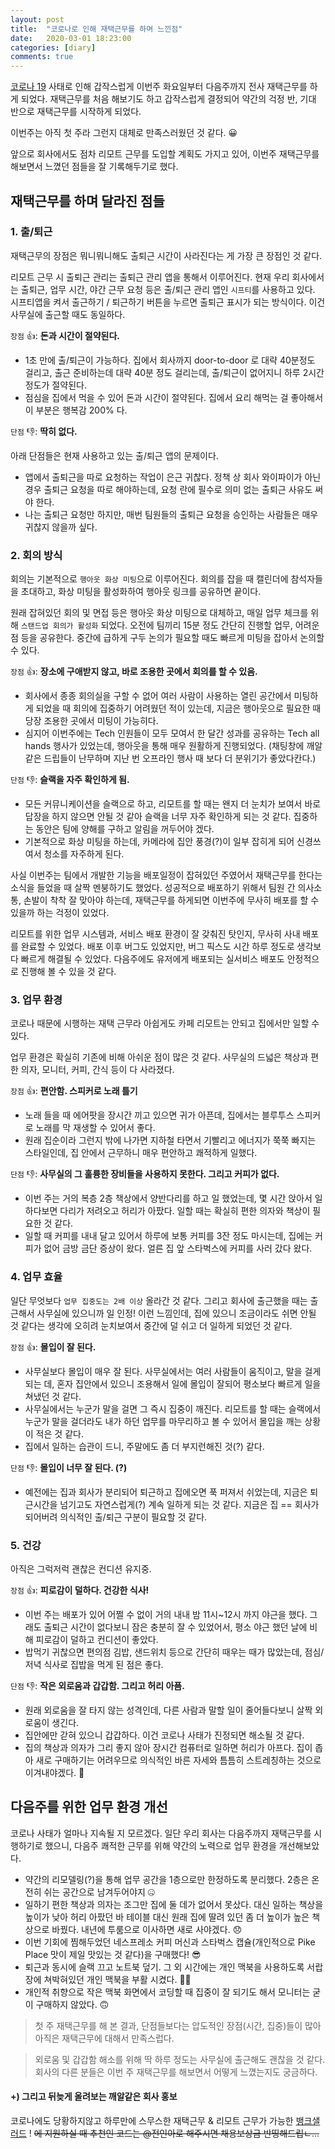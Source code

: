 ```yaml
---
layout: post
title:  "코로나로 인해 재택근무를 하며 느낀점"
date:   2020-03-01 18:23:00
categories: [diary]
comments: true
---
```


[코로나 19](https://search.naver.com/search.naver?sm=top_hty&fbm=1&ie=utf8&query=%EC%BD%94%EB%A1%9C%EB%82%98) 사태로 인해 갑작스럽게 이번주 화요일부터 다음주까지 전사 재택근무를 하게 되었다. 재택근무를 처음 해보기도 하고 갑작스럽게 결정되어 약간의 걱정 반, 기대 반으로 재택근무를 시작하게 되었다. 

이번주는 아직 첫 주라 그런지 대체로 만족스러웠던 것 같다. 😀

앞으로 회사에서도 점차 리모트 근무를 도입할 계획도 가지고 있어, 이번주 재택근무를 해보면서 느꼈던 점들을 잘 기록해두기로 했다.

## 재택근무를 하며 달라진 점들

### 1. 출/퇴근

재택근무의 장점은 뭐니뭐니해도 출퇴근 시간이 사라진다는 게 가장 큰 장점인 것 같다.

리모트 근무 시 출퇴근 관리는 출퇴근 관리 앱을 통해서 이루어진다. 현재 우리 회사에서는 출퇴근, 업무 시간, 야간 근무 요청 등은 출/퇴근 관리 앱인 `시프티`를 사용하고 있다. 시프티앱을 켜서 출근하기 / 퇴근하기 버튼을 누르면 출퇴근 표시가 되는 방식이다. 이건 사무실에 출근할 때도 동일하다.

`장점` 👍: **돈과 시간이 절약된다.**

- 1초 만에 출/퇴근이 가능하다. 집에서 회사까지 door-to-door 로 대략 40분정도 걸리고, 출근 준비하는데 대략 40분 정도 걸리는데, 출/퇴근이 없어지니 하루 2시간 정도가 절약된다.
- 점심을 집에서 먹을 수 있어 돈과 시간이 절약된다. 집에서 요리 해먹는 걸 좋아해서 이 부분은 행복감 200% 다.

`단점` 👎: **딱히 없다.**

아래 단점들은 현재 사용하고 있는 출/퇴근 앱의 문제이다.

- 앱에서 출퇴근을 따로 요청하는 작업이 은근 귀찮다. 정책 상 회사 와이파이가 아닌 경우 출퇴근 요청을 따로 해야하는데, 요청 란에 필수로 의미 없는 출퇴근 사유도 써야 한다.
- 나는 출퇴근 요청만 하지만, 매번 팀원들의 출퇴근 요청을 승인하는 사람들은 매우 귀찮지 않을까 싶다.

### 2. 회의 방식

회의는 기본적으로 `행아웃 화상 미팅`으로 이루어진다. 회의를 잡을 때 캘린더에 참석자들을 초대하고, 화상 미팅을 활성화하여 행아웃 링크를 공유하면 끝이다.

원래 잡혀있던 회의 및 면접 등은 행아웃 화상 미팅으로 대체하고, 매일 업무 체크를 위해 `스탠드업 회의가 활성화` 되었다. 오전에 팀끼리 15분 정도 간단히 진행할 업무, 어려운 점 등을 공유한다. 중간에 급하게 구두 논의가 필요할 때도 빠르게 미팅을 잡아서 논의할 수 있다.

`장점` 👍: **장소에 구애받지 않고, 바로 조용한 곳에서 회의를 할 수 있음.**

- 회사에서 종종 회의실을 구할 수 없어 여러 사람이 사용하는 열린 공간에서 미팅하게 되었을 때 회의에 집중하기 어려웠던 적이 있는데, 지금은 행아웃으로 필요한 때 당장 조용한 곳에서 미팅이 가능히다.
- 심지어 이번주에는 Tech 인원들이 모두 모여서 한 달간 성과를 공유하는 Tech all hands 행사가 있었는데, 행아웃을 통해 매우 원활하게 진행되었다. (채팅창에 깨알같은 드립들이 난무하며 지난 번 오프라인 행사 때 보다 더 분위기가 좋았다칸다.)

`단점` 👎: **슬랙을 자주 확인하게 됨.**

- 모든 커뮤니케이션을 슬랙으로 하고, 리모트를 할 때는 왠지 더 눈치가 보여서 바로 답장을 하지 않으면 안될 것 같아 슬랙을 너무 자주 확인하게 되는 것 같다. 집중하는 동안은 팀에 양해를 구하고 알림을 꺼두어야 겠다.
- 기본적으로 화상 미팅을 하는데, 카메라에 집안 풍경(?)이 일부 잡히게 되어 신경쓰여서 청소를 자주하게 된다.

사실 이번주는 팀에서 개발한 기능을 배포일정이 잡혀있던 주였어서 재택근무를 한다는 소식을 들었을 때 살짝 멘붕하기도 했었다. 성공적으로 배포하기 위해서 팀원 간 의사소통, 손발이 착착 잘 맞아야 하는데, 재택근무를 하게되면 이번주에 무사히 배포를 할 수 있을까 하는 걱정이 있었다.

리모트를 위한 업무 시스템과, 서비스 배포 환경이 잘 갖춰진 탓인지, 무사히 사내 배포를 완료할 수 있었다. 배포 이후 버그도 있었지만, 버그 픽스도 시간 하루 정도로 생각보다 빠르게 해결될 수 있었다.
다음주에도 유저에게 배포되는 실서비스 배포도 안정적으로 진행해 볼 수 있을 것 같다.

### 3. 업무 환경

코로나 때문에 시행하는 재택 근무라 아쉽게도 카페 리모트는 안되고 집에서만 일할 수 있다.

업무 환경은 확실히 기존에 비해 아쉬운 점이 많은 것 같다. 사무실의 드넓은 책상과 편한 의자, 모니터, 커피, 간식 등이 다 사라졌다. 

`장점` 👍: **편안함. 스피커로 노래 틀기**

- 노래 들을 때 에어팟을 장시간 끼고 있으면 귀가 아픈데, 집에서는 블루투스 스피커로 노래를 막 재생할 수 있어서 좋다.
- 원래 집순이라 그런지 밖에 나가면 지하철 타면서 기빨리고 에너지가 쭉쭉 빠지는 스타일인데, 집 안에서 근무하니 매우 편안하고 쾌적하게 일했다.

`단점` 👎: **사무실의 그 훌륭한 장비들을 사용하지 못한다. 그리고 커피가 없다.**

- 이번 주는 거의 복층 2층 책상에서 양반다리를 하고 일 했었는데, 몇 시간 앉아서 일하다보면 다리가 저려오고 허리가 아팠다. 일할 때는 확실히 편한 의자와 책상이 필요한 것 같다.
- 일할 때 커피를 내내 달고 있어서 하루에 보통 커피를 3잔 정도 마시는데, 집에는 커피가 없어 금방 금단 증상이 왔다. 얼른 집 앞 스타벅스에 커피를 사러 갔다 왔다.

### 4. 업무 효율

일단 무엇보다 `업무 집중도는 2배 이상` 올라간 것 같다. 그리고 회사에 출근했을 때는 출근해서 사무실에 있으니까 일 인정! 이런 느낌인데, 집에 있으니 조금이라도 쉬면 안될 것 같다는 생각에 오히려 눈치보여서 중간에 덜 쉬고 더 일하게 되었던 것 같다.

`장점` 👍: **몰입이 잘 된다.**

- 사무실보다 몰입이 매우 잘 된다. 사무실에서는 여러 사람들이 움직이고, 말을 걸게되는 데, 혼자 집안에서 있으니 조용해서 일에 몰입이 잘되어 평소보다 빠르게 일을 쳐냈던 것 같다.
- 사무실에서는 누군가 말을 걸면 그 즉시 집중이 깨진다. 리모트를 할 때는 슬랙에서 누군가 말을 걸더라도 내가 하던 업무를 마무리하고 볼 수 있어서 몰입을 깨는 상황이 적은 것 같다.
- 집에서 일하는 습관이 드니, 주말에도 좀 더 부지런해진 것(?) 같다.

`단점` 👎: **몰입이 너무 잘 된다. (?)**

- 예전에는 집과 회사가 분리되어 퇴근하고 집에오면 푹 퍼져서 쉬었는데, 지금은 퇴근시간을 넘기고도 자연스럽게(?) 계속 일하게 되는 것 같다. 지금은 집 == 회사가 되어버려 의식적인 출/퇴근 구분이 필요할 것 같다.

### 5. 건강

아직은 그럭저럭 괜찮은 컨디션 유지중.

`장점` 👍: **피로감이 덜하다. 건강한 식사!**

- 이번 주는 배포가 있어 어쩔 수 없이 거의 내내 밤 11시~12시 까지 야근을 했다. 그래도 출퇴근 시간이 없다보니 잠은 충분히 잘 수 있었어서, 평소 야근 했던 날에 비해 피로감이 덜하고 컨디션이 좋았다.
- 밥먹기 귀찮으면 편의점 김밥, 샌드위치 등으로 간단히 때우는 때가 많았는데, 점심/저녁 식사로 집밥을 먹게 된 점은 좋다.

`단점` 👎: **작은 외로움과 갑갑함. 그리고 허리 아픔.**

- 원래 외로움을 잘 타지 않는 성격인데, 다른 사람과 말할 일이 줄어들다보니 살짝 외로움이 생긴다.
- 집안에만 갇혀 있으니 갑갑하다. 이건 코로나 사태가 진정되면 해소될 것 같다.
- 집의 책상과 의자가 그리 좋지 않아 장시간 컴퓨터로 일하면 허리가 아프다. 집이 좁아 새로 구매하기는 어려우므로 의식적인 바른 자세와 틈틈히 스트레칭하는 것으로 이겨내야겠다. 💪

## 다음주를 위한 업무 환경 개선

코로나 사태가 얼마나 지속될 지 모르겠다. 일단 우리 회사는 다음주까지 재택근무를 시행하기로 했으니, 다음주 쾌적한 근무를 위해 약간의 노력으로 업무 환경을 개선해보았다.

- 약간의 리모델링(?)을 통해 업무 공간을 1층으로만 한정하도록 분리했다. 2층은 온전히 쉬는 공간으로 남겨두어야지 🤐
- 일하기 편한 책상과 의자는 조그만 집에 둘 데가 없어서 못샀다. 대신 일하는 책상을 높이가 낮아 허리 아팠던 바 테이블 대신 원래 집에 딸려 있던 좀 더 높이가 높은 책상으로 바꿨다. 내년에 투룸으로 이사하면 새로 사야겠다. 😞
- 이번 기회에 찜해두었던 네스프레소 커피 머신과 스타벅스 캡슐(개인적으로 Pike Place 맛이 제일 맛있는 것 같다)을 구매했다! 😎
- 퇴근과 동시에 슬랙 끄고 노트북 덮기. 그 외 시간에는 개인 맥북을 사용하도록 서랍장에 쳐박혀있던 개인 맥북을 부활 시켰다. 👩‍💻
- 개인적 취향으로 작은 맥북 화면에서 코딩할 때 집중이 잘 되기도 해서 모니터는 굳이 구매하지 않았다. 🙃

> 첫 주 재택근무를 해 본 결과, 단점들보다는 압도적인 장점(시간, 집중)들이 많아 아직은 재택근무에 대해서 만족스럽다.

> 외로움 및 갑갑함 해소를 위해 딱 하루 정도는 사무실에 출근해도 괜찮을 것 같다. 회사의 다른 분들은 이번 주 재택근무를 해보면서 어떻게 느꼈는지도 궁금하다.


#### +) 그리고 뒤늦게 올려보는 깨알같은 회사 홍보

코로나에도 당황하지않고 하루만에 스무스한 재택근무 & 리모트 근무가 가능한 [뱅크샐러드](https://career.banksalad.com/) ! ~~에 지원하실 때 추천인 코드는 @전인아로 해주시면 채용보상금 반띵해드립ㄴ...~~
